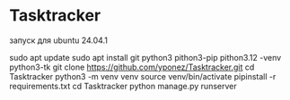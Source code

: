 # Tasktracker
запуск для ubuntu 24.04.1

sudo apt update
sudo apt install git python3 pithon3-pip pithon3.12 -venv python3-tk
git clone https://github.com/yponez/Tasktracker.git
cd Tasktracker
python3 -m venv venv
source venv/bin/activate
pipinstall -r requirements.txt
cd Tasktracker
python manage.py runserver